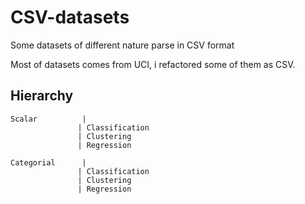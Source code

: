 # CSV-datasets
Some datasets of different nature parse in CSV format


Most of datasets comes from UCI, i refactored some of them as CSV.


## Hierarchy

	Scalar		   	|
				   | Classification
				   | Clustering
				   | Regression

	Categorial 	   	|
				   | Classification
				   | Clustering
				   | Regression